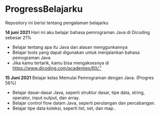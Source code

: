 # ProgressBelajarku
Repository ini berisi tentang pengalaman belajarku 

**14 juni 2021**
Hari ini aku belajar bahasa pemrograman Java di Dicoding sebesar 21%
  * Belajar tentang apa itu Java dan alasan menggunkannya 
  * Belajar tools yang dapat digunakan untuk menjalankan bahasa pemograman Java
  * Jika kamu tertarik, kamu bisa mengaksesnya di https://www.dicoding.com/academies/60/.”

**15 Juni 2021**
Belajar kelas Memulai Pemrograman dengan Java. (Progres 56%)
 * Belajar dasar-dasar Java, seperti struktur dasar, tipe data, string, operator, input output, dan array.
 * Belajar control flow dalam Java, seperti perulangan dan percabangan.
 * Belajar tipe data koleksi, seperti list, set, dan map..
